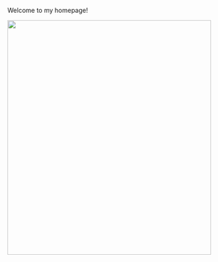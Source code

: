 Welcome to my homepage!

<img src="https://github.com/jrexmo/jrexmo.github.io/blob/main/photo_of_me.png" width="457" height="527">



